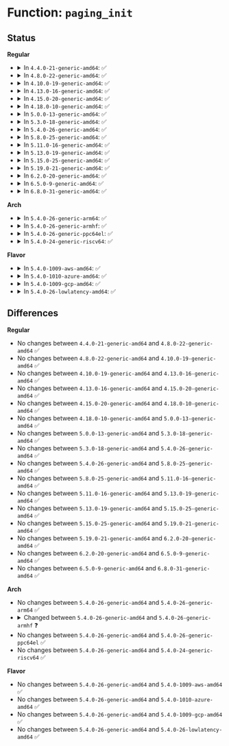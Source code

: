 # Function: <code>paging_init</code>

## Status
<b>Regular</b>
<ul>
<li>
<details>
<summary>In <code>4.4.0-21-generic-amd64</code>: ✅</summary>

```c
void paging_init()
```

```json
{
  "name": "paging_init",
  "collision_type": "Unique Global",
  "inline_type": "No",
  "funcs": [
    {
      "addr": 18446744071595064379,
      "name": "paging_init",
      "external": true,
      "loc": "arch/x86/mm/init_64.c:649",
      "file": "arch/x86/mm/init_64.c",
      "inline": "seen, unknown",
      "caller_inline": [],
      "caller_func": [
        "arch/x86/xen/mmu.c:xen_pagetable_init"
      ]
    }
  ],
  "symbols": [
    {
      "addr": 18446744071595064379,
      "name": "paging_init",
      "section": ".init.text",
      "bind": "STB_GLOBAL",
      "size": 50
    }
  ]
}
```
</details>
</li>
<li>
<details>
<summary>In <code>4.8.0-22-generic-amd64</code>: ✅</summary>

```c
void paging_init()
```

```json
{
  "name": "paging_init",
  "collision_type": "Unique Global",
  "inline_type": "No",
  "funcs": [
    {
      "addr": 18446744071595230081,
      "name": "paging_init",
      "external": true,
      "loc": "arch/x86/mm/init_64.c:613",
      "file": "arch/x86/mm/init_64.c",
      "inline": "seen, unknown",
      "caller_inline": [],
      "caller_func": [
        "arch/x86/xen/mmu.c:xen_pagetable_init"
      ]
    }
  ],
  "symbols": [
    {
      "addr": 18446744071595230081,
      "name": "paging_init",
      "section": ".init.text",
      "bind": "STB_GLOBAL",
      "size": 50
    }
  ]
}
```
</details>
</li>
<li>
<details>
<summary>In <code>4.10.0-19-generic-amd64</code>: ✅</summary>

```c
void paging_init()
```

```json
{
  "name": "paging_init",
  "collision_type": "Unique Global",
  "inline_type": "No",
  "funcs": [
    {
      "addr": 18446744071595473131,
      "name": "paging_init",
      "external": true,
      "loc": "arch/x86/mm/init_64.c:603",
      "file": "arch/x86/mm/init_64.c",
      "inline": "seen, unknown",
      "caller_inline": [],
      "caller_func": [
        "arch/x86/xen/mmu.c:xen_pagetable_init"
      ]
    }
  ],
  "symbols": [
    {
      "addr": 18446744071595473131,
      "name": "paging_init",
      "section": ".init.text",
      "bind": "STB_GLOBAL",
      "size": 50
    }
  ]
}
```
</details>
</li>
<li>
<details>
<summary>In <code>4.13.0-16-generic-amd64</code>: ✅</summary>

```c
void paging_init()
```

```json
{
  "name": "paging_init",
  "collision_type": "Unique Global",
  "inline_type": "No",
  "funcs": [
    {
      "addr": 18446744071596394682,
      "name": "paging_init",
      "external": true,
      "loc": "arch/x86/mm/init_64.c:738",
      "file": "arch/x86/mm/init_64.c",
      "inline": "seen, unknown",
      "caller_inline": [],
      "caller_func": [
        "arch/x86/xen/mmu_pv.c:xen_pagetable_init"
      ]
    }
  ],
  "symbols": [
    {
      "addr": 18446744071596394682,
      "name": "paging_init",
      "section": ".init.text",
      "bind": "STB_GLOBAL",
      "size": 55
    }
  ]
}
```
</details>
</li>
<li>
<details>
<summary>In <code>4.15.0-20-generic-amd64</code>: ✅</summary>

```c
void paging_init()
```

```json
{
  "name": "paging_init",
  "collision_type": "Unique Global",
  "inline_type": "No",
  "funcs": [
    {
      "addr": 18446744071602713351,
      "name": "paging_init",
      "external": true,
      "loc": "arch/x86/mm/init_64.c:738",
      "file": "arch/x86/mm/init_64.c",
      "inline": "seen, unknown",
      "caller_inline": [],
      "caller_func": [
        "arch/x86/xen/mmu_pv.c:xen_pagetable_init"
      ]
    }
  ],
  "symbols": [
    {
      "addr": 18446744071602713351,
      "name": "paging_init",
      "section": ".init.text",
      "bind": "STB_GLOBAL",
      "size": 55
    }
  ]
}
```
</details>
</li>
<li>
<details>
<summary>In <code>4.18.0-10-generic-amd64</code>: ✅</summary>

```c
void paging_init()
```

```json
{
  "name": "paging_init",
  "collision_type": "Unique Global",
  "inline_type": "No",
  "funcs": [
    {
      "addr": 18446744071602885931,
      "name": "paging_init",
      "external": true,
      "loc": "arch/x86/mm/init_64.c:749",
      "file": "arch/x86/mm/init_64.c",
      "inline": "seen, unknown",
      "caller_inline": [],
      "caller_func": [
        "arch/x86/xen/mmu_pv.c:xen_pagetable_init"
      ]
    }
  ],
  "symbols": [
    {
      "addr": 18446744071602885931,
      "name": "paging_init",
      "section": ".init.text",
      "bind": "STB_GLOBAL",
      "size": 55
    }
  ]
}
```
</details>
</li>
<li>
<details>
<summary>In <code>5.0.0-13-generic-amd64</code>: ✅</summary>

```c
void paging_init()
```

```json
{
  "name": "paging_init",
  "collision_type": "Unique Global",
  "inline_type": "No",
  "funcs": [
    {
      "addr": 18446744071604682941,
      "name": "paging_init",
      "external": true,
      "loc": "arch/x86/mm/init_64.c:742",
      "file": "arch/x86/mm/init_64.c",
      "inline": "seen, unknown",
      "caller_inline": [],
      "caller_func": [
        "arch/x86/xen/mmu_pv.c:xen_pagetable_init"
      ]
    }
  ],
  "symbols": [
    {
      "addr": 18446744071604682941,
      "name": "paging_init",
      "section": ".init.text",
      "bind": "STB_GLOBAL",
      "size": 55
    }
  ]
}
```
</details>
</li>
<li>
<details>
<summary>In <code>5.3.0-18-generic-amd64</code>: ✅</summary>

```c
void paging_init()
```

```json
{
  "name": "paging_init",
  "collision_type": "Unique Global",
  "inline_type": "No",
  "funcs": [
    {
      "addr": 18446744071604782427,
      "name": "paging_init",
      "external": true,
      "loc": "arch/x86/mm/init_64.c:809",
      "file": "arch/x86/mm/init_64.c",
      "inline": "seen, unknown",
      "caller_inline": [],
      "caller_func": [
        "arch/x86/xen/mmu_pv.c:xen_pagetable_init"
      ]
    }
  ],
  "symbols": [
    {
      "addr": 18446744071604782427,
      "name": "paging_init",
      "section": ".init.text",
      "bind": "STB_GLOBAL",
      "size": 47
    }
  ]
}
```
</details>
</li>
<li>
<details>
<summary>In <code>5.4.0-26-generic-amd64</code>: ✅</summary>

```c
void paging_init()
```

```json
{
  "name": "paging_init",
  "collision_type": "Unique Global",
  "inline_type": "No",
  "funcs": [
    {
      "addr": 18446744071604808194,
      "name": "paging_init",
      "external": true,
      "loc": "arch/x86/mm/init_64.c:809",
      "file": "arch/x86/mm/init_64.c",
      "inline": "seen, unknown",
      "caller_inline": [],
      "caller_func": [
        "arch/x86/xen/mmu_pv.c:xen_pagetable_init"
      ]
    }
  ],
  "symbols": [
    {
      "addr": 18446744071604808194,
      "name": "paging_init",
      "section": ".init.text",
      "bind": "STB_GLOBAL",
      "size": 47
    }
  ]
}
```
</details>
</li>
<li>
<details>
<summary>In <code>5.8.0-25-generic-amd64</code>: ✅</summary>

```c
void paging_init()
```

```json
{
  "name": "paging_init",
  "collision_type": "Unique Global",
  "inline_type": "No",
  "funcs": [
    {
      "addr": 18446744071609146911,
      "name": "paging_init",
      "external": true,
      "loc": "arch/x86/mm/init_64.c:818",
      "file": "arch/x86/mm/init_64.c",
      "inline": "seen, unknown",
      "caller_inline": [],
      "caller_func": [
        "arch/x86/xen/mmu_pv.c:xen_pagetable_init"
      ]
    }
  ],
  "symbols": [
    {
      "addr": 18446744071609146911,
      "name": "paging_init",
      "section": ".init.text",
      "bind": "STB_GLOBAL",
      "size": 47
    }
  ]
}
```
</details>
</li>
<li>
<details>
<summary>In <code>5.11.0-16-generic-amd64</code>: ✅</summary>

```c
void paging_init()
```

```json
{
  "name": "paging_init",
  "collision_type": "Unique Global",
  "inline_type": "No",
  "funcs": [
    {
      "addr": 18446744071612217258,
      "name": "paging_init",
      "external": true,
      "loc": "arch/x86/mm/init_64.c:813",
      "file": "arch/x86/mm/init_64.c",
      "inline": "seen, unknown",
      "caller_inline": [],
      "caller_func": [
        "arch/x86/xen/mmu_pv.c:xen_pagetable_init"
      ]
    }
  ],
  "symbols": [
    {
      "addr": 18446744071612217258,
      "name": "paging_init",
      "section": ".init.text",
      "bind": "STB_GLOBAL",
      "size": 37
    }
  ]
}
```
</details>
</li>
<li>
<details>
<summary>In <code>5.13.0-19-generic-amd64</code>: ✅</summary>

```c
void paging_init()
```

```json
{
  "name": "paging_init",
  "collision_type": "Unique Global",
  "inline_type": "No",
  "funcs": [
    {
      "addr": 18446744071614358490,
      "name": "paging_init",
      "external": true,
      "loc": "arch/x86/mm/init_64.c:813",
      "file": "arch/x86/mm/init_64.c",
      "inline": "seen, unknown",
      "caller_inline": [],
      "caller_func": [
        "arch/x86/xen/mmu_pv.c:xen_pagetable_init"
      ]
    }
  ],
  "symbols": [
    {
      "addr": 18446744071614358490,
      "name": "paging_init",
      "section": ".init.text",
      "bind": "STB_GLOBAL",
      "size": 37
    }
  ]
}
```
</details>
</li>
<li>
<details>
<summary>In <code>5.15.0-25-generic-amd64</code>: ✅</summary>

```c
void paging_init()
```

```json
{
  "name": "paging_init",
  "collision_type": "Unique Global",
  "inline_type": "No",
  "funcs": [
    {
      "addr": 18446744071615288936,
      "name": "paging_init",
      "external": true,
      "loc": "arch/x86/mm/init_64.c:814",
      "file": "arch/x86/mm/init_64.c",
      "inline": "seen, unknown",
      "caller_inline": [],
      "caller_func": [
        "arch/x86/xen/mmu_pv.c:xen_pagetable_init"
      ]
    }
  ],
  "symbols": [
    {
      "addr": 18446744071615288936,
      "name": "paging_init",
      "section": ".init.text",
      "bind": "STB_GLOBAL",
      "size": 37
    }
  ]
}
```
</details>
</li>
<li>
<details>
<summary>In <code>5.19.0-21-generic-amd64</code>: ✅</summary>

```c
void paging_init()
```

```json
{
  "name": "paging_init",
  "collision_type": "Unique Global",
  "inline_type": "No",
  "funcs": [
    {
      "addr": 18446744071617068279,
      "name": "paging_init",
      "external": true,
      "loc": "arch/x86/mm/init_64.c:813",
      "file": "arch/x86/mm/init_64.c",
      "inline": "seen, unknown",
      "caller_inline": [],
      "caller_func": [
        "arch/x86/xen/mmu_pv.c:xen_pagetable_init"
      ]
    }
  ],
  "symbols": [
    {
      "addr": 18446744071617068279,
      "name": "paging_init",
      "section": ".init.text",
      "bind": "STB_GLOBAL",
      "size": 41
    }
  ]
}
```
</details>
</li>
<li>
<details>
<summary>In <code>6.2.0-20-generic-amd64</code>: ✅</summary>

```c
void paging_init()
```

```json
{
  "name": "paging_init",
  "collision_type": "Unique Global",
  "inline_type": "No",
  "funcs": [
    {
      "addr": 18446744071627716912,
      "name": "paging_init",
      "external": true,
      "loc": "arch/x86/mm/init_64.c:814",
      "file": "arch/x86/mm/init_64.c",
      "inline": "seen, unknown",
      "caller_inline": [],
      "caller_func": [
        "arch/x86/xen/mmu_pv.c:xen_pagetable_init"
      ]
    }
  ],
  "symbols": [
    {
      "addr": 18446744071627716912,
      "name": "paging_init",
      "section": ".init.text",
      "bind": "STB_GLOBAL",
      "size": 41
    }
  ]
}
```
</details>
</li>
<li>
<details>
<summary>In <code>6.5.0-9-generic-amd64</code>: ✅</summary>

```c
void paging_init()
```

```json
{
  "name": "paging_init",
  "collision_type": "Unique Global",
  "inline_type": "No",
  "funcs": [
    {
      "addr": 18446744071619474384,
      "name": "paging_init",
      "external": true,
      "loc": "arch/x86/mm/init_64.c:814",
      "file": "arch/x86/mm/init_64.c",
      "inline": "seen, unknown",
      "caller_inline": [],
      "caller_func": [
        "arch/x86/xen/mmu_pv.c:xen_pagetable_init"
      ]
    }
  ],
  "symbols": [
    {
      "addr": 18446744071619474384,
      "name": "paging_init",
      "section": ".init.text",
      "bind": "STB_GLOBAL",
      "size": 41
    }
  ]
}
```
</details>
</li>
<li>
<details>
<summary>In <code>6.8.0-31-generic-amd64</code>: ✅</summary>

```c
void paging_init()
```

```json
{
  "name": "paging_init",
  "collision_type": "Unique Global",
  "inline_type": "No",
  "funcs": [
    {
      "addr": 18446744071621770864,
      "name": "paging_init",
      "external": true,
      "loc": "arch/x86/mm/init_64.c:814",
      "file": "arch/x86/mm/init_64.c",
      "inline": "seen, unknown",
      "caller_inline": [],
      "caller_func": [
        "arch/x86/xen/mmu_pv.c:xen_pagetable_init"
      ]
    }
  ],
  "symbols": [
    {
      "addr": 18446744071621770864,
      "name": "paging_init",
      "section": ".init.text",
      "bind": "STB_GLOBAL",
      "size": 41
    }
  ]
}
```
</details>
</li>
</ul>
<b>Arch</b>
<ul>
<li>
<details>
<summary>In <code>5.4.0-26-generic-arm64</code>: ✅</summary>

```c
void paging_init()
```

```json
{
  "name": "paging_init",
  "collision_type": "Unique Global",
  "inline_type": "No",
  "funcs": [
    {
      "addr": 18446603336510832656,
      "name": "paging_init",
      "external": true,
      "loc": "arch/arm64/mm/mmu.c:670",
      "file": "arch/arm64/mm/mmu.c",
      "inline": "seen, unknown",
      "caller_inline": [],
      "caller_func": [
        "arch/arm64/kernel/setup.c:setup_arch"
      ]
    }
  ],
  "symbols": [
    {
      "addr": 18446603336510832656,
      "name": "paging_init",
      "section": ".init.text",
      "bind": "STB_GLOBAL",
      "size": 1524
    }
  ]
}
```
</details>
</li>
<li>
<details>
<summary>In <code>5.4.0-26-generic-armhf</code>: ✅</summary>

```c
void paging_init(const struct machine_desc * mdesc)
```

```json
{
  "name": "paging_init",
  "collision_type": "Unique Global",
  "inline_type": "No",
  "funcs": [
    {
      "addr": 3243282968,
      "name": "paging_init",
      "external": true,
      "loc": "arch/arm/mm/mmu.c:1643",
      "file": "arch/arm/mm/mmu.c",
      "inline": "seen, unknown",
      "caller_inline": [],
      "caller_func": [
        "arch/arm/kernel/setup.c:setup_arch"
      ]
    }
  ],
  "symbols": [
    {
      "addr": 3243282968,
      "name": "paging_init",
      "section": ".init.text",
      "bind": "STB_GLOBAL",
      "size": 1636
    }
  ]
}
```
</details>
</li>
<li>
<details>
<summary>In <code>5.4.0-26-generic-ppc64el</code>: ✅</summary>

```c
void paging_init()
```

```json
{
  "name": "paging_init",
  "collision_type": "Unique Global",
  "inline_type": "No",
  "funcs": [
    {
      "addr": 13835058055302430816,
      "name": "paging_init",
      "external": true,
      "loc": "arch/powerpc/mm/mem.c:236",
      "file": "arch/powerpc/mm/mem.c",
      "inline": "seen, unknown",
      "caller_inline": [],
      "caller_func": [
        "arch/powerpc/kernel/setup-common.c:setup_arch"
      ]
    }
  ],
  "symbols": [
    {
      "addr": 13835058055302430816,
      "name": "paging_init",
      "section": ".init.text",
      "bind": "STB_GLOBAL",
      "size": 168
    }
  ]
}
```
</details>
</li>
<li>
<details>
<summary>In <code>5.4.0-24-generic-riscv64</code>: ✅</summary>

```c
void paging_init()
```

```json
{
  "name": "paging_init",
  "collision_type": "Unique Global",
  "inline_type": "No",
  "funcs": [
    {
      "addr": 18446743936270613682,
      "name": "paging_init",
      "external": true,
      "loc": "arch/riscv/mm/init.c:453",
      "file": "arch/riscv/mm/init.c",
      "inline": "seen, unknown",
      "caller_inline": [],
      "caller_func": [
        "arch/riscv/kernel/setup.c:setup_arch"
      ]
    }
  ],
  "symbols": [
    {
      "addr": 18446743936270613682,
      "name": "paging_init",
      "section": ".init.text",
      "bind": "STB_GLOBAL",
      "size": 418
    }
  ]
}
```
</details>
</li>
</ul>
<b>Flavor</b>
<ul>
<li>
<details>
<summary>In <code>5.4.0-1009-aws-amd64</code>: ✅</summary>

```c
void paging_init()
```

```json
{
  "name": "paging_init",
  "collision_type": "Unique Global",
  "inline_type": "No",
  "funcs": [
    {
      "addr": 18446744071604722136,
      "name": "paging_init",
      "external": true,
      "loc": "arch/x86/mm/init_64.c:809",
      "file": "arch/x86/mm/init_64.c",
      "inline": "seen, unknown",
      "caller_inline": [],
      "caller_func": [
        "arch/x86/xen/mmu_pv.c:xen_pagetable_init"
      ]
    }
  ],
  "symbols": [
    {
      "addr": 18446744071604722136,
      "name": "paging_init",
      "section": ".init.text",
      "bind": "STB_GLOBAL",
      "size": 47
    }
  ]
}
```
</details>
</li>
<li>
<details>
<summary>In <code>5.4.0-1010-azure-amd64</code>: ✅</summary>

```c
void paging_init()
```

```json
{
  "name": "paging_init",
  "collision_type": "Unique Global",
  "inline_type": "No",
  "funcs": [
    {
      "addr": 18446744071604690038,
      "name": "paging_init",
      "external": true,
      "loc": "arch/x86/mm/init_64.c:809",
      "file": "arch/x86/mm/init_64.c",
      "inline": "seen, unknown",
      "caller_inline": [],
      "caller_func": []
    }
  ],
  "symbols": [
    {
      "addr": 18446744071604690038,
      "name": "paging_init",
      "section": ".init.text",
      "bind": "STB_GLOBAL",
      "size": 47
    }
  ]
}
```
</details>
</li>
<li>
<details>
<summary>In <code>5.4.0-1009-gcp-amd64</code>: ✅</summary>

```c
void paging_init()
```

```json
{
  "name": "paging_init",
  "collision_type": "Unique Global",
  "inline_type": "No",
  "funcs": [
    {
      "addr": 18446744071604799703,
      "name": "paging_init",
      "external": true,
      "loc": "arch/x86/mm/init_64.c:809",
      "file": "arch/x86/mm/init_64.c",
      "inline": "seen, unknown",
      "caller_inline": [],
      "caller_func": [
        "arch/x86/xen/mmu_pv.c:xen_pagetable_init"
      ]
    }
  ],
  "symbols": [
    {
      "addr": 18446744071604799703,
      "name": "paging_init",
      "section": ".init.text",
      "bind": "STB_GLOBAL",
      "size": 47
    }
  ]
}
```
</details>
</li>
<li>
<details>
<summary>In <code>5.4.0-26-lowlatency-amd64</code>: ✅</summary>

```c
void paging_init()
```

```json
{
  "name": "paging_init",
  "collision_type": "Unique Global",
  "inline_type": "No",
  "funcs": [
    {
      "addr": 18446744071604812322,
      "name": "paging_init",
      "external": true,
      "loc": "arch/x86/mm/init_64.c:809",
      "file": "arch/x86/mm/init_64.c",
      "inline": "seen, unknown",
      "caller_inline": [],
      "caller_func": [
        "arch/x86/xen/mmu_pv.c:xen_pagetable_init"
      ]
    }
  ],
  "symbols": [
    {
      "addr": 18446744071604812322,
      "name": "paging_init",
      "section": ".init.text",
      "bind": "STB_GLOBAL",
      "size": 47
    }
  ]
}
```
</details>
</li>
</ul>

## Differences
<b>Regular</b>
<ul>
<li>
No changes between <code>4.4.0-21-generic-amd64</code> and <code>4.8.0-22-generic-amd64</code> ✅
</li>
<li>
No changes between <code>4.8.0-22-generic-amd64</code> and <code>4.10.0-19-generic-amd64</code> ✅
</li>
<li>
No changes between <code>4.10.0-19-generic-amd64</code> and <code>4.13.0-16-generic-amd64</code> ✅
</li>
<li>
No changes between <code>4.13.0-16-generic-amd64</code> and <code>4.15.0-20-generic-amd64</code> ✅
</li>
<li>
No changes between <code>4.15.0-20-generic-amd64</code> and <code>4.18.0-10-generic-amd64</code> ✅
</li>
<li>
No changes between <code>4.18.0-10-generic-amd64</code> and <code>5.0.0-13-generic-amd64</code> ✅
</li>
<li>
No changes between <code>5.0.0-13-generic-amd64</code> and <code>5.3.0-18-generic-amd64</code> ✅
</li>
<li>
No changes between <code>5.3.0-18-generic-amd64</code> and <code>5.4.0-26-generic-amd64</code> ✅
</li>
<li>
No changes between <code>5.4.0-26-generic-amd64</code> and <code>5.8.0-25-generic-amd64</code> ✅
</li>
<li>
No changes between <code>5.8.0-25-generic-amd64</code> and <code>5.11.0-16-generic-amd64</code> ✅
</li>
<li>
No changes between <code>5.11.0-16-generic-amd64</code> and <code>5.13.0-19-generic-amd64</code> ✅
</li>
<li>
No changes between <code>5.13.0-19-generic-amd64</code> and <code>5.15.0-25-generic-amd64</code> ✅
</li>
<li>
No changes between <code>5.15.0-25-generic-amd64</code> and <code>5.19.0-21-generic-amd64</code> ✅
</li>
<li>
No changes between <code>5.19.0-21-generic-amd64</code> and <code>6.2.0-20-generic-amd64</code> ✅
</li>
<li>
No changes between <code>6.2.0-20-generic-amd64</code> and <code>6.5.0-9-generic-amd64</code> ✅
</li>
<li>
No changes between <code>6.5.0-9-generic-amd64</code> and <code>6.8.0-31-generic-amd64</code> ✅
</li>
</ul>
<b>Arch</b>
<ul>
<li>
No changes between <code>5.4.0-26-generic-amd64</code> and <code>5.4.0-26-generic-arm64</code> ✅
</li>
<li>
<details>
<summary>Changed between <code>5.4.0-26-generic-amd64</code> and <code>5.4.0-26-generic-armhf</code> ❓</summary>
<ul>
<li>
<b>Param added. </b>
<code>const struct machine_desc * mdesc</code>
</li>
</ul>
</details>
</li>
<li>
No changes between <code>5.4.0-26-generic-amd64</code> and <code>5.4.0-26-generic-ppc64el</code> ✅
</li>
<li>
No changes between <code>5.4.0-26-generic-amd64</code> and <code>5.4.0-24-generic-riscv64</code> ✅
</li>
</ul>
<b>Flavor</b>
<ul>
<li>
No changes between <code>5.4.0-26-generic-amd64</code> and <code>5.4.0-1009-aws-amd64</code> ✅
</li>
<li>
No changes between <code>5.4.0-26-generic-amd64</code> and <code>5.4.0-1010-azure-amd64</code> ✅
</li>
<li>
No changes between <code>5.4.0-26-generic-amd64</code> and <code>5.4.0-1009-gcp-amd64</code> ✅
</li>
<li>
No changes between <code>5.4.0-26-generic-amd64</code> and <code>5.4.0-26-lowlatency-amd64</code> ✅
</li>
</ul>
